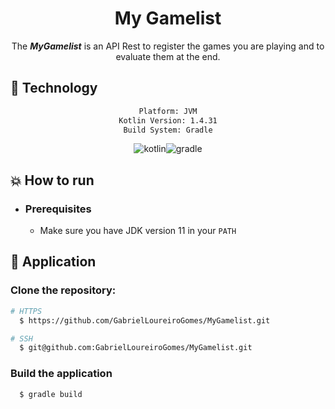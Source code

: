 <div align="center">
    <h1>My Gamelist</h1>
</div>

<div align="center">

The ***MyGamelist*** is an API Rest to register the games you are playing and to evaluate them at the end.
</div>

## :rocket: Technology

<div align="center">

```sh
Platform: JVM
Kotlin Version: 1.4.31
Build System: Gradle
```

![kotlin](https://img.shields.io/badge/kotlin-007396?&logoColor=fff&style=for-the-badge&logo=kotlin)![gradle](https://img.shields.io/badge/gradle-C71A36?&logoColor=fff&style=for-the-badge&logo=gradle)

</div>

## :boom: How to run

- ### **Prerequisites**

    - Make sure you have JDK version 11 in your `PATH`

## :hammer: Application

### Clone the repository:

```sh
# HTTPS
  $ https://github.com/GabrielLoureiroGomes/MyGamelist.git
```

```sh
# SSH
  $ git@github.com:GabrielLoureiroGomes/MyGamelist.git
```

### Build the application

```sh
  $ gradle build
```